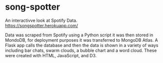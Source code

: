 # song-spotter

An interactivve look at Spotify Data.  
https://songspotter.herokuapp.com/

Data was scraped from Spotify using a Python script it was then stored in MondoDB, for deployment purposes it was transferred to MongoDB Atlas. A Flask app calls the database and then the data is shown in a variety of ways including bar chats, swarm clouds, a bubble chart and a word cloud. These were created with HTML, JavaScript, and D3.

